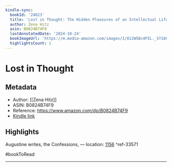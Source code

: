 ```yaml
---
kindle-sync:
  bookId: '24023'
  title: 'Lost in Thought: The Hidden Pleasures of an Intellectual Life'
  author: Zena Hitz
  asin: B0824B74F9
  lastAnnotatedDate: '2024-10-24'
  bookImageUrl: 'https://m.media-amazon.com/images/I/812W5Bc4PIL._SY160.jpg'
  highlightsCount: 1
---
```

# Lost in Thought
## Metadata
* Author: [[Zena Hitz]]
* ASIN: B0824B74F9
* Reference: https://www.amazon.com/dp/B0824B74F9
* [Kindle link](kindle://book?action=open&asin=B0824B74F9)

## Highlights
Augustine writes, the Confessions, — location: [1156](kindle://book?action=open&asin=B0824B74F9&location=1156) ^ref-33571

#bookToRead

---
